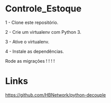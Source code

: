 # Controle_Estoque

1 - Clone este repositório.

2 - Crie um virtualenv com Python 3.

3 - Ative o virtualenv.

4 - Instale as dependências.

Rode as migrações ! ! ! !

# Links

https://github.com/HBNetwork/python-decouple
